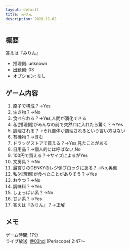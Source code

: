 ```yaml
---
layout: default
title: みりん
description: 2020-11-02
---
```


## 概要

答えは『みりん』

- 推理側: unknown
- 出題側: 03
- オプション: なし

## ゲーム内容

1. 原子で構成？→Yes
2. 生き物？→No
3. 食べられる？→Yes,人間が消化できる
4. 私(推理側)がみんなの前で突然口に入れたら驚く？→Yes
5. 調理される？→それ自体が調理されるという言い方はない
6. 有機物？→含む
7. ドラッグストアで買える？→Yes,見たことがある
8. 日用品？→個人的には呼ばない,No
9. 100円で買える？→サイズによるがYes
10. 文房具？→No
11. 最寄りのGENKYのレジ側ブロックにある？→No,奥側
12. 私(推理側)が食べたことがありそう？→Yes
13. おやつ？→No
14. 調味料？→Yes
15. しょっぱい系？→No
16. 甘い系？→Yes
17. 答えは『みりん』？→正解

## メモ

ゲーム時間: 17分  
ライブ放送: [@03hcl](https://www.periscope.tv/03hcl/1ypKdwZvmWLxW?t=2m47s) (Periscope) 2:47～
